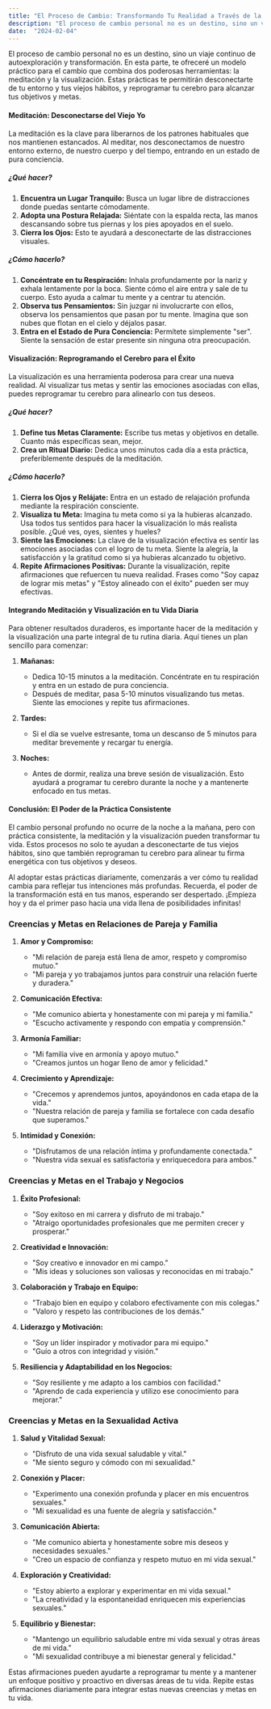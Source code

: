 ```yaml
---
title: "El Proceso de Cambio: Transformando Tu Realidad a Través de la Meditación y la Visualización"
description: "El proceso de cambio personal no es un destino, sino un viaje continuo de autoexploración y transformación."
date:  "2024-02-04"
---
```


El proceso de cambio personal no es un destino, sino un viaje continuo de autoexploración y transformación. En esta parte, te ofreceré un modelo práctico para el cambio que combina dos poderosas herramientas: la meditación y la visualización. Estas prácticas te permitirán desconectarte de tu entorno y tus viejos hábitos, y reprogramar tu cerebro para alcanzar tus objetivos y metas.

#### Meditación: Desconectarse del Viejo Yo

La meditación es la clave para liberarnos de los patrones habituales que nos mantienen estancados. Al meditar, nos desconectamos de nuestro entorno externo, de nuestro cuerpo y del tiempo, entrando en un estado de pura conciencia.

##### ¿Qué hacer?
1. **Encuentra un Lugar Tranquilo:** Busca un lugar libre de distracciones donde puedas sentarte cómodamente.
2. **Adopta una Postura Relajada:** Siéntate con la espalda recta, las manos descansando sobre tus piernas y los pies apoyados en el suelo.
3. **Cierra los Ojos:** Esto te ayudará a desconectarte de las distracciones visuales.

##### ¿Cómo hacerlo?
1. **Concéntrate en tu Respiración:** Inhala profundamente por la nariz y exhala lentamente por la boca. Siente cómo el aire entra y sale de tu cuerpo. Esto ayuda a calmar tu mente y a centrar tu atención.
2. **Observa tus Pensamientos:** Sin juzgar ni involucrarte con ellos, observa los pensamientos que pasan por tu mente. Imagina que son nubes que flotan en el cielo y déjalos pasar.
3. **Entra en el Estado de Pura Conciencia:** Permítete simplemente "ser". Siente la sensación de estar presente sin ninguna otra preocupación.

#### Visualización: Reprogramando el Cerebro para el Éxito

La visualización es una herramienta poderosa para crear una nueva realidad. Al visualizar tus metas y sentir las emociones asociadas con ellas, puedes reprogramar tu cerebro para alinearlo con tus deseos.

##### ¿Qué hacer?
1. **Define tus Metas Claramente:** Escribe tus metas y objetivos en detalle. Cuanto más específicas sean, mejor.
2. **Crea un Ritual Diario:** Dedica unos minutos cada día a esta práctica, preferiblemente después de la meditación.

##### ¿Cómo hacerlo?
1. **Cierra los Ojos y Relájate:** Entra en un estado de relajación profunda mediante la respiración consciente.
2. **Visualiza tu Meta:** Imagina tu meta como si ya la hubieras alcanzado. Usa todos tus sentidos para hacer la visualización lo más realista posible. ¿Qué ves, oyes, sientes y hueles?
3. **Siente las Emociones:** La clave de la visualización efectiva es sentir las emociones asociadas con el logro de tu meta. Siente la alegría, la satisfacción y la gratitud como si ya hubieras alcanzado tu objetivo.
4. **Repite Afirmaciones Positivas:** Durante la visualización, repite afirmaciones que refuercen tu nueva realidad. Frases como "Soy capaz de lograr mis metas" y "Estoy alineado con el éxito" pueden ser muy efectivas.

#### Integrando Meditación y Visualización en tu Vida Diaria

Para obtener resultados duraderos, es importante hacer de la meditación y la visualización una parte integral de tu rutina diaria. Aquí tienes un plan sencillo para comenzar:

1. **Mañanas:**
   - Dedica 10-15 minutos a la meditación. Concéntrate en tu respiración y entra en un estado de pura conciencia.
   - Después de meditar, pasa 5-10 minutos visualizando tus metas. Siente las emociones y repite tus afirmaciones.

2. **Tardes:**
   - Si el día se vuelve estresante, toma un descanso de 5 minutos para meditar brevemente y recargar tu energía.

3. **Noches:**
   - Antes de dormir, realiza una breve sesión de visualización. Esto ayudará a programar tu cerebro durante la noche y a mantenerte enfocado en tus metas.

#### Conclusión: El Poder de la Práctica Consistente

El cambio personal profundo no ocurre de la noche a la mañana, pero con práctica consistente, la meditación y la visualización pueden transformar tu vida. Estos procesos no solo te ayudan a desconectarte de tus viejos hábitos, sino que también reprograman tu cerebro para alinear tu firma energética con tus objetivos y deseos. 

Al adoptar estas prácticas diariamente, comenzarás a ver cómo tu realidad cambia para reflejar tus intenciones más profundas. Recuerda, el poder de la transformación está en tus manos, esperando ser despertado. ¡Empieza hoy y da el primer paso hacia una vida llena de posibilidades infinitas!


### Creencias y Metas en Relaciones de Pareja y Familia
1. **Amor y Compromiso:**
   - "Mi relación de pareja está llena de amor, respeto y compromiso mutuo."
   - "Mi pareja y yo trabajamos juntos para construir una relación fuerte y duradera."

2. **Comunicación Efectiva:**
   - "Me comunico abierta y honestamente con mi pareja y mi familia."
   - "Escucho activamente y respondo con empatía y comprensión."

3. **Armonía Familiar:**
   - "Mi familia vive en armonía y apoyo mutuo."
   - "Creamos juntos un hogar lleno de amor y felicidad."

4. **Crecimiento y Aprendizaje:**
   - "Crecemos y aprendemos juntos, apoyándonos en cada etapa de la vida."
   - "Nuestra relación de pareja y familia se fortalece con cada desafío que superamos."

5. **Intimidad y Conexión:**
   - "Disfrutamos de una relación íntima y profundamente conectada."
   - "Nuestra vida sexual es satisfactoria y enriquecedora para ambos."

### Creencias y Metas en el Trabajo y Negocios
1. **Éxito Profesional:**
   - "Soy exitoso en mi carrera y disfruto de mi trabajo."
   - "Atraigo oportunidades profesionales que me permiten crecer y prosperar."

2. **Creatividad e Innovación:**
   - "Soy creativo e innovador en mi campo."
   - "Mis ideas y soluciones son valiosas y reconocidas en mi trabajo."

3. **Colaboración y Trabajo en Equipo:**
   - "Trabajo bien en equipo y colaboro efectivamente con mis colegas."
   - "Valoro y respeto las contribuciones de los demás."

4. **Liderazgo y Motivación:**
   - "Soy un líder inspirador y motivador para mi equipo."
   - "Guío a otros con integridad y visión."

5. **Resiliencia y Adaptabilidad en los Negocios:**
   - "Soy resiliente y me adapto a los cambios con facilidad."
   - "Aprendo de cada experiencia y utilizo ese conocimiento para mejorar."

### Creencias y Metas en la Sexualidad Activa
1. **Salud y Vitalidad Sexual:**
   - "Disfruto de una vida sexual saludable y vital."
   - "Me siento seguro y cómodo con mi sexualidad."

2. **Conexión y Placer:**
   - "Experimento una conexión profunda y placer en mis encuentros sexuales."
   - "Mi sexualidad es una fuente de alegría y satisfacción."

3. **Comunicación Abierta:**
   - "Me comunico abierta y honestamente sobre mis deseos y necesidades sexuales."
   - "Creo un espacio de confianza y respeto mutuo en mi vida sexual."

4. **Exploración y Creatividad:**
   - "Estoy abierto a explorar y experimentar en mi vida sexual."
   - "La creatividad y la espontaneidad enriquecen mis experiencias sexuales."

5. **Equilibrio y Bienestar:**
   - "Mantengo un equilibrio saludable entre mi vida sexual y otras áreas de mi vida."
   - "Mi sexualidad contribuye a mi bienestar general y felicidad."

Estas afirmaciones pueden ayudarte a reprogramar tu mente y a mantener un enfoque positivo y proactivo en diversas áreas de tu vida. Repite estas afirmaciones diariamente para integrar estas nuevas creencias y metas en tu vida.